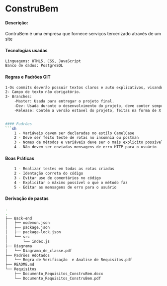 # ConstruBem
#### Descrição:
ContruBem é uma empresa que fornece serviços tercerizado através de um site

#### Tecnologias usadas
```sh
Linguagens: HTML5, CSS, JavaScript
Banco de dados: PostgreSQL
```

#### Regras e Padrões GIT
```sh
1-Os commits deverão possuir textos claros e auto explicativos, visando a compreensão do que foi versionado naquele momento, não ultrapassando 50 caracteres.
2- Campo de texto não obrigatório.
3- Branches:
    -Master: Usada para entregar o projeto final.
    -Dev: Usada durante o desenvolvimento do projeto, deve conter sempre a versão mais atualizada do projeto.
    -Release: Contém a versão estavel do projeto, feitas na forma de X.X.X
```
```sh

#### Padrões
```sh
	1 - Variáveis devem ser declaradas no estilo CamelCase
	2 - Deve ser feito teste de rotas no insomnia ou postman
	3 - Nomes de métodos e variáveis deve ser o mais explicito possível
	4 - Não devem ser enviadas mensagens de erro HTTP para o usuário
```
#### Boas Práticas
```sh
	1 - Realizar testes em todas as rotas criadas
	2 - Identação correta do código
	3 - Evitar uso de comentários no código
	4 - Explicitar o máximo possível o que o método faz
	5 - Editar as mensagens de erro para o usuário
```
#### Derivação de pastas
```sh
.
.
├── Back-end
│   ├── nodemon.json
│   ├── package.json
│   ├── package-lock.json
│   └── src
│       └── index.js
├── Diagrama
│   └── Diagrama_de_classe.pdf
├── Padrões Adotados
│   └── Regra de Verificação  e Analise de Requisitos.pdf
├── README.md
└── Requisitos
    ├── Documento_Requisitos_ConstruBem.docx
    └── Documento_Requisitos_ConstruBem.pdf

```
